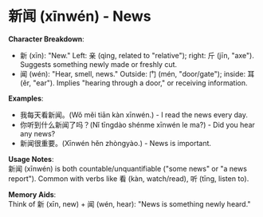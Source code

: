# **新闻 (xīnwén) - News**

**Character Breakdown**:  
- 新 (xīn): "New." Left: 亲 (qìng, related to "relative"); right: 斤 (jīn, "axe"). Suggests something newly made or freshly cut.  
- 闻 (wén): "Hear, smell, news." Outside: 门 (mén, "door/gate"); inside: 耳 (ěr, "ear"). Implies "hearing through a door," or receiving information.

**Examples**:  
- 我每天看新闻。(Wǒ měi tiān kàn xīnwén.) - I read the news every day.  
- 你听到什么新闻了吗？(Nǐ tīngdào shénme xīnwén le ma?) - Did you hear any news?  
- 新闻很重要。(Xīnwén hěn zhòngyào.) - News is important.

**Usage Notes**:  
新闻 (xīnwén) is both countable/unquantifiable ("some news" or "a news report"). Common with verbs like 看 (kàn, watch/read), 听 (tīng, listen to).

**Memory Aids**:  
Think of 新 (xīn, new) + 闻 (wén, hear): "News is something newly heard."